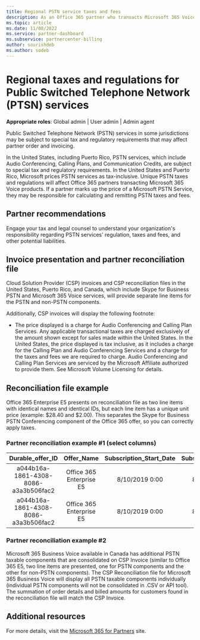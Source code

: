 ```yaml
---
title: Regional PSTN service taxes and fees
description: As an Office 365 partner who transacts Microsoft 365 Voice products, you may be subject to regional taxes, fees, or regulatory requirements for PSTN services.
ms.topic: article
ms.date: 11/08/2022
ms.service: partner-dashboard
ms.subservice: partnercenter-billing
author: sourishdeb
ms.author: sodeb
---
```


# Regional taxes and regulations for Public Switched Telephone Network (PTSN) services

**Appropriate roles**: Global admin | User admin | Admin agent

Public Switched Telephone Network (PSTN) services in some jurisdictions may be subject to special tax and regulatory requirements that may affect partner order and invoicing.

In the United States, including Puerto Rico, PSTN services, which include Audio Conferencing, Calling Plans, and Communication Credits, are subject to special tax and regulatory requirements. In the United States and Puerto Rico, Microsoft prices PSTN services as tax-inclusive. Unique PSTN taxes and regulations will affect Office 365 partners transacting Microsoft 365 Voice products. If a partner marks up the price of a Microsoft PSTN Service, they may be responsible for calculating and remitting PSTN taxes and fees.

## Partner recommendations

Engage your tax and legal counsel to understand your organization's responsibility regarding PSTN services' regulation, taxes and fees, and other potential liabilities.

## Invoice presentation and partner reconciliation file

Cloud Solution Provider (CSP) invoices and CSP reconciliation files in the United States, Puerto Rico, and Canada, which include Skype for Business PSTN and Microsoft 365 Voice services, will provide separate line items for the PSTN and non-PSTN components.

Additionally, CSP invoices will display the following footnote:

* The price displayed is a charge for Audio Conferencing and Calling Plan Services. Any applicable transactional taxes are charged exclusively of the amount shown except for sales made within the United States. In the United States, the price displayed is tax inclusive, as it includes a charge for the Calling Plan and Audio Conferencing Services and a charge for the taxes and fees we are required to charge. Audio Conferencing and Calling Plan Services are serviced by the Microsoft Affiliate authorized to provide them. See Microsoft Volume Licensing for details.

## Reconciliation file example

Office 365 Enterprise E5 presents on reconciliation file as two line items with identical names and identical IDs, but each line item has a unique unit price (example: $28.40 and $2.00). This separates the Skype for Business PSTN Conferencing component of the Office 365 offer, so you can correctly apply taxes.

### Partner reconciliation example #1 (select columns)

|**Durable_offer_ID**|**Offer_Name**|**Subscription_Start_Date**|**Subscription_End_Date**|**Charge_Start_Date**|**Charge_End_Date**|**Charge_Type**|**Unit_Price**|
|:----:|:----:|:----:|:----:|:----:|:----:|:----:|:----:|
|a044b16a-1861-4308-8086-a3a3b506fac2   |Office 365 Enterprise E5   |8/10/2019 0:00   |8/11/2019 0:00   |8/11/2019 0:00|9/10/2019 0:00   |Cycle fee   |28.40   |
|a044b16a-1861-4308-8086-a3a3b506fac2   |Office 365 Enterprise E5   |8/10/2019 0:00   |8/11/2019 0:00   |8/11/2019 0:00   |9/10/2019 0:00   |Cycle fee   |2.00   |

### Partner reconciliation example #2

Microsoft 365 Business Voice available in Canada has additional PSTN taxable components that are consolidated on CSP Invoice (similar to Office 365 E5, two line items are presented, one for PSTN components and the other for non-PSTN components). The CSP Reconciliation file for Microsoft 365 Business Voice will display all PSTN taxable components individually (individual PSTN components will not be consolidated in .CSV or API tool). The summation of order details and billed amounts for customers found in the reconciliation file will match the CSP Invoice.

## Additional resources

For more details, visit the [Microsoft 365 for Partners](https://www.microsoft.com/microsoft-365/partners/) site.
